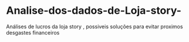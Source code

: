 # Analise-dos-dados-de-Loja-story-
Análises de lucros da loja story , possiveis soluções para evitar proximos desgastes financeiros 
